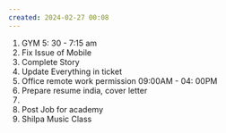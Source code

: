 ```yaml
---
created: 2024-02-27 00:08
---
```

1. GYM 5: 30 - 7:15 am
2. Fix Issue of Mobile
3. Complete Story
4. Update Everything in ticket 
5. Office remote work permission 09:00AM - 04: 00PM
6. Prepare resume india, cover letter
7. 
8.  Post Job for academy
9. Shilpa Music Class